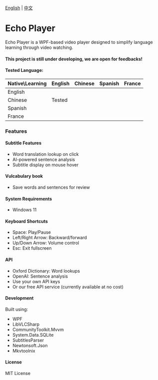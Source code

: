[English](README.md) | [中文](README.zh.md) 

# Echo Player
Echo Player is a WPF-based video player designed to simplify language learning through video watching.

#### This project is still under developing, we are open for feedbacks!

#### Tested Language:
| Native\Learning  | English   | Chinese | Spanish |France |
|:---------|------------|------------|------------|------------|
| English   |        |            |             |             |
| Chinese  | Tested|            |             |             |
| Spanish   |        |            |             |             |
| France   |        |            |             |             |

### Features
#### Subtitle Features
- Word translation lookup on click
- AI-powered sentence analysis
- Subtitle display on mouse hover

#### Vulcabulary book
- Save words and sentences for review

#### System Requirements
- Windows 11

#### Keyboard Shortcuts
- Space: Play/Pause
- Left/Right Arrow: Backward/forward
- Up/Down Arrow: Volume control
- Esc: Exit fullscreen

#### API 
- Oxford Dictionary: Word lookups
- OpenAI: Sentence analysis
- Use your own API keys
- Or our free API service (currently available at no cost)

#### Development
Built using:

- WPF 
- LibVLCSharp
- CommunityToolkit.Mvvm
- System.Data.SQLite
- SubtitlesParser
- Newtonsoft.Json
- Mkvtoolnix

#### License
MIT License
